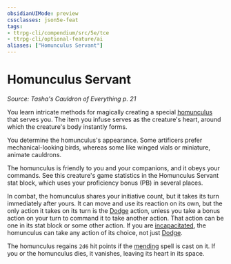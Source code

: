 ```yaml
---
obsidianUIMode: preview
cssclasses: json5e-feat
tags:
- ttrpg-cli/compendium/src/5e/tce
- ttrpg-cli/optional-feature/ai
aliases: ["Homunculus Servant"]
---
```

# Homunculus Servant
*Source: Tasha's Cauldron of Everything p. 21*  

You learn intricate methods for magically creating a special [homunculus](3-Mechanics/CLI/bestiary/construct/homunculus-servant-tce.md) that serves you. The item you infuse serves as the creature's heart, around which the creature's body instantly forms.

You determine the homunculus's appearance. Some artificers prefer mechanical-looking birds, whereas some like winged vials or miniature, animate cauldrons.

The homunculus is friendly to you and your companions, and it obeys your commands. See this creature's game statistics in the Homunculus Servant stat block, which uses your proficiency bonus (PB) in several places.

In combat, the homunculus shares your initiative count, but it takes its turn immediately after yours. It can move and use its reaction on its own, but the only action it takes on its turn is the [Dodge](3-Mechanics/CLI/rules/actions.md#Dodge) action, unless you take a bonus action on your turn to command it to take another action. That action can be one in its stat block or some other action. If you are [incapacitated](3-Mechanics/CLI/rules/conditions.md#Incapacitated), the homunculus can take any action of its choice, not just [Dodge](3-Mechanics/CLI/rules/actions.md#Dodge).

The homunculus regains `2d6` hit points if the [mending](3-Mechanics/CLI/spells/mending.md) spell is cast on it. If you or the homunculus dies, it vanishes, leaving its heart in its space.